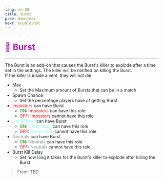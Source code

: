 ```yaml
---
lang: en-US
title: Burst
prev: Bewilder
next: DoubleShot
---
```


# <font color=#b619b9>🔫 <b>Burst</b></font> <Badge text="Helpful" type="tip" vertical="middle"/>
---

The Burst is an add-on that causes the Burst's killer to explode after a time set in the settings. The killer will be notified on killing the Burst.<br>
If the killer is inside a vent, they will not die.
* Max
  * Set the Maximum amount of Bursts that can be in a match
* Spawn Chance
  * Set the percentage players have of getting Burst
* <font color=red>Impostors</font> can have Burst
  * <font color=green>ON</font>: <font color=red>Impostors</font> can have this role
  * <font color=red>OFF</font>: <font color=red>Impostors</font> cannot have this role
* <font color=#8cffff>Crewmates</font> can have Burst
  * <font color=green>ON</font>: <font color=#8cffff>Crewmates</font> can have this role
  * <font color=red>OFF</font>: <font color=#8cffff>Crewmates</font> cannot have this role
* <font color=#7f8c8d>Neutrals</font> can have Burst
  * <font color=green>ON</font>: <font color=#7f8c8d>Neutrals</font> can have this role
  * <font color=red>OFF</font>: <font color=#7f8c8d>Neutrals</font> cannot have this role
* Burst Kill Delay
  * Set how long it takes for the Burst's killer to explode after killing the Burst

> From: TBD